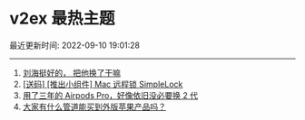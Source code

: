 # v2ex 最热主题

最近更新时间: 2022-09-10 19:01:28

--- 
1. [刘海挺好的， 把他换了干嘛](https://www.v2ex.com/t/879058) 
2. [[送码] [推出小组件] Mac 远程锁 SimpleLock](https://www.v2ex.com/t/879062) 
3. [用了三年的 Airpods Pro，好像依旧没必要换 2 代](https://www.v2ex.com/t/879052) 
4. [大家有什么管道能买到外版苹果产品吗？](https://www.v2ex.com/t/879053) 
